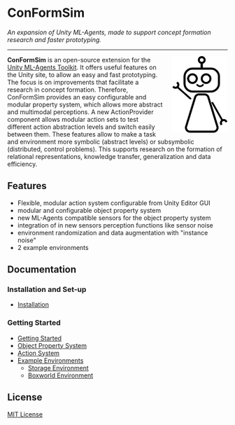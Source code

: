 # ConFormSim
_An expansion of Unity ML-Agents, made to support concept formation research and
faster prototyping._

---

<img alt="logo" align="right" height="175px" src="docs/images/Robot_Pose.png" style="padding-left:20px">

**ConFormSim** is an open-source extension for the [Unity ML-Agents
Toolkit](https://github.com/Unity-Technologies/ml-agents). It offers useful
features on the Unity site, to allow an easy and fast prototyping. The focus is
on improvements that facilitate a research in concept formation. Therefore,
ConFormSim provides an easy configurable and modular property system, which
allows more abstract and multimodal perceptions. A new ActionProvider component
allows modular action sets to test different action abstraction levels and
switch easily between them. These features allow to make a task and environment
more symbolic (abstract levels) or subsymbolic (distributed, control problems).
This supports research on the formation of relational representations, knowledge
transfer, generalization and data efficiency. 


## Features

- Flexible, modular action system configurable from Unity Editor GUI
- modular and configurable object property system
- new ML-Agents compatible sensors for the object property system
- integration of in new sensors perception functions like sensor noise 
- environment randomization and data augmentation with "instance noise"
- 2 example environments

## Documentation
### Installation and Set-up
- [Installation](docs/Installation.md)
### Getting Started
- [Getting Started](docs/Getting_started.md)
- [Object Property System](docs/ObjectPropertySystem.md)
- [Action System](docs/ActionSystem.md)
- [Example Environments]()
  - [Storage Environment](docs/StorageEnv.md)
  - [Boxworld Environment](docs/BoxWorld.md) 

## License
[MIT License](LICENSE)





